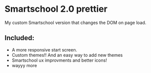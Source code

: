 # Smartschool 2.0 prettier
My custom Smartschool version that changes the DOM on page load.
## Included:
- A more responsive start screen.
- Custom themes!! And an easy way to add new themes
- Smartschool ux improvments and better icons!
- wayyy more

